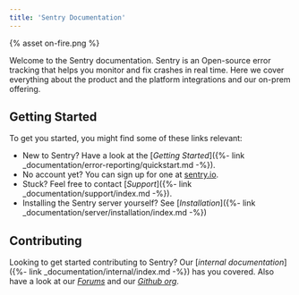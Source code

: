 ```yaml
---
title: 'Sentry Documentation'
---
```


<div class="index-illustration">
  {% asset on-fire.png %}
</div>

Welcome to the Sentry documentation.  Sentry is an Open-source error tracking that helps you monitor and fix crashes in real time.  Here we cover everything about the product and the platform integrations and our on-prem offering.

## Getting Started

To get you started, you might find some of these links relevant:

-   New to Sentry? Have a look at the [_Getting Started_]({%- link _documentation/error-reporting/quickstart.md -%}).
-   No account yet? You can sign up for one at [sentry.io](https://sentry.io/signup/).
-   Stuck? Feel free to contact [_Support_]({%- link _documentation/support/index.md -%}).
-   Installing the Sentry server yourself? See [_Installation_]({%- link _documentation/server/installation/index.md -%})

## Contributing

Looking to get started contributing to Sentry? Our [_internal documentation_]({%- link _documentation/internal/index.md -%}) has you covered.  Also
have a look at our [_Forums_](https://forum.sentry.io/) and our [_Github org_](https://github.com/getsentry).
